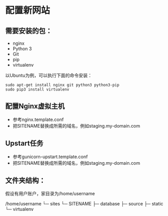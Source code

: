 配置新网站
=========

## 需要安装的包：

* nginx
* Python 3
* Git
* pip
* virtualenv

以Ubuntu为例，可以执行下面的命令安装：

    sudo apt-get install nginx git python3 python3-pip
    sudo pip3 install virtualenv
    
## 配置Nginx虚拟主机

* 参考nginx.template.conf
* 把SITENAME替换成所需的域名，例如staging.my-domain.com

## Upstart任务

* 参考gunicorn-upstart.template.conf
* 把SITENAME替换成所需的域名，例如staging.my-domain.com

## 文件夹结构：

假设有用户账户，家目录为/home/username

/home/username
└─ sites
    └─ SITENAME
        ├─ database
        ├─ source
        ├─ static
        └─ virtualenv
